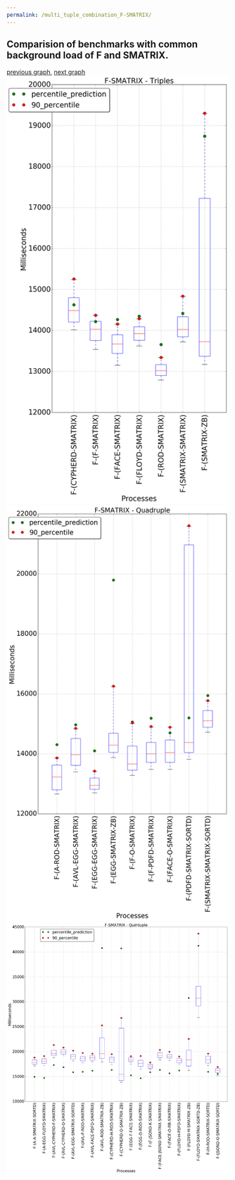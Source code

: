 ```yaml
---
permalink: /multi_tuple_combination_F-SMATRIX/
---
```



 ## Comparision of benchmarks with common background load of F and SMATRIX.

[previous graph](../multi_tuple_combination_F-ROD/), [next graph](../multi_tuple_combination_F-SORTD/)
![graph figure](./images/triple/F/F-SMATRIX_box.png)![graph figure](./images/quadruple/F/F-SMATRIX_box.png)![graph figure](./images/quintuple/F/F-SMATRIX_box.png)